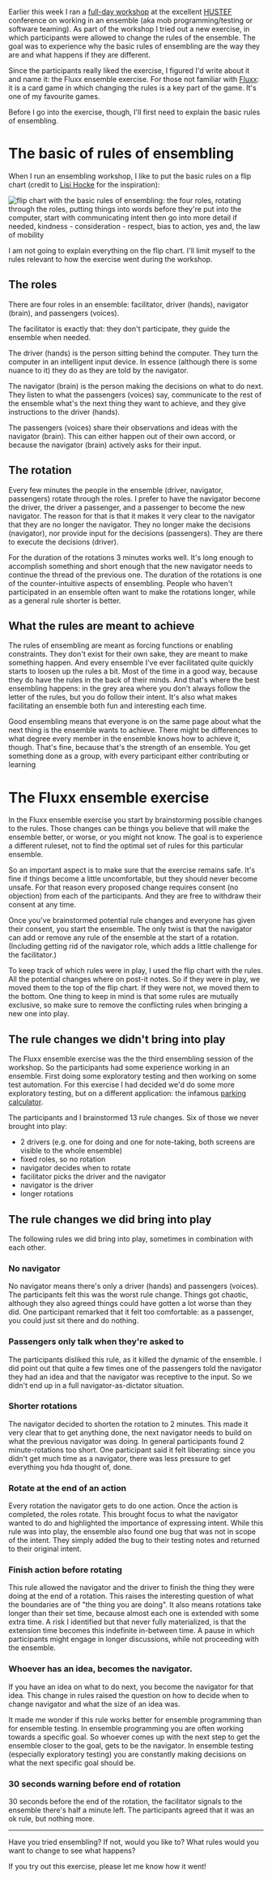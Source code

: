 <!--
.. title: The Fluxx ensemble exercise
.. slug: the-fluxx-ensemble-exercise
.. date: 2024-10-13
.. category: workshops
.. tags: ensembling, facilitation, teaching, workshop
.. type: text
.. previewimage: /images/2024/ensemble.jpg
.. description: The Fluxx ensemble exercise is an exercise in working in an ensemble, where the navigator can add or remove rules for the ensemble. The goal of the exercise is to experience why the basic rules of ensembling are the way they are and what happens if they are different.
-->

Earlier this week I ran a [full-day workshop](https://hustef.hu/joep_schuurkes_2024/) at the excellent [HUSTEF](https://hustef.hu/) conference on working in an ensemble (aka mob programming/testing or software teaming). As part of the workshop I tried out a new exercise, in which participants were allowed to change the rules of the ensemble. The goal was to experience why the basic rules of ensembling are the way they are and what happens if they are different.

Since the participants really liked the exercise, I figured I'd write about it and name it: the Fluxx ensemble exercise. For those not familiar with [Fluxx](https://www.looneylabs.com/games/fluxx): it is a card game in which changing the rules is a key part of the game. It's one of my favourite games.

Before I go into the exercise, though, I'll first need to explain the basic rules of ensembling.

<!-- TEASER_END -->

# The basic of rules of ensembling

When I run an ensembling workshop, I like to put the basic rules on a flip chart (credit to [Lisi Hocke](https://www.lisihocke.com/) for the inspiration):

![flip chart with the basic rules of ensembling: the four roles, rotating through the roles, putting things into words before they're put into the computer, start with communicating intent then go into more detail if needed, kindness - consideration - respect, bias to action, yes and, the law of mobility](/images/2024/ensemble.jpg)

I am not going to explain everything on the flip chart. I'll limit myself to the rules relevant to how the exercise went during the workshop.

## The roles
There are four roles in an ensemble: facilitator, driver (hands), navigator (brain), and passengers (voices).

The facilitator is exactly that: they don't participate, they guide the ensemble when needed. 

The driver (hands) is the person sitting behind the computer. They turn the computer in an intelligent input device. In essence (although there is some nuance to it) they do as they are told by the navigator.

The navigator (brain) is the person making the decisions on what to do next. They listen to what the passengers (voices) say, communicate to the rest of the ensemble what's the next thing they want to achieve, and they give instructions to the driver (hands).

The passengers (voices) share their observations and ideas with the navigator (brain). This can either happen out of their own accord, or because the navigator (brain) actively asks for their input.


## The rotation
Every few minutes the people in the ensemble (driver, navigator, passengers) rotate through the roles. I prefer to have the navigator become the driver, the driver a passenger, and a passenger to become the new navigator. The reason for that is that it makes it very clear to the navigator that they are no longer the navigator. They no longer make the decisions (navigator), nor provide input for the decisions (passengers). They are there to execute the decisions (driver).

For the duration of the rotations 3 minutes works well. It's long enough to accomplish something and short enough that the new navigator needs to continue the thread of the previous one. The duration of the rotations is one of the counter-intuitive aspects of ensembling. People who haven't participated in an ensemble often want to make the rotations longer, while as a general rule shorter is better.


## What the rules are meant to achieve
The rules of ensembling are meant as forcing functions or enabling constraints. They don't exist for their own sake, they are meant to make something happen. And every ensemble I've ever facilitated quite quickly starts to loosen up the rules a bit. Most of the time in a good way, because they do have the rules in the back of their minds. And that's where the best ensembling happens: in the grey area where you don't always follow the letter of the rules, but you do follow their intent. It's also what makes facilitating an ensemble both fun and interesting each time.

Good ensembling means that everyone is on the same page about what the next thing is the ensemble wants to achieve. There might be differences to what degree every member in the ensemble knows how to achieve it, though. That's fine, because that's the strength of an ensemble. You get something done as a group, with every participant either contributing or learning


# The Fluxx ensemble exercise

In the Fluxx ensemble exercise you start by brainstorming possible changes to the rules. Those changes can be things you believe that will make the ensemble better, or worse, or you might not know. The goal is to experience a different ruleset, not to find the optimal set of rules for this particular ensemble.

So an important aspect is to make sure that the exercise remains safe. It's fine if things become a little uncomfortable, but they should never become unsafe. For that reason every proposed change requires consent (no objection) from each of the participants. And they are free to withdraw their consent at any time.

Once you've brainstormed potential rule changes and everyone has given their consent, you start the ensemble. The only twist is that the navigator can add or remove any rule of the ensemble at the start of a rotation. (Including getting rid of the navigator role, which adds a little challenge for the facilitator.)

To keep track of which rules were in play, I used the flip chart with the rules. All the potential changes where on post-it notes. So if they were in play, we moved them to the top of the flip chart. If they were not, we moved them to the bottom. One thing to keep in mind is that some rules are mutually exclusive, so make sure to remove the conflicting rules when bringing a new one into play.


## The rule changes we didn't bring into play

The Fluxx ensemble exercise was the the third ensembling session of the workshop. So the participants had some experience working in an ensemble. First doing some exploratory testing and then working on some test automation. For this exercise I had decided we'd do some more exploratory testing, but on a different application: the infamous [parking calculator](https://developsense.com/parkcalc/index.php).

The participants and I brainstormed 13 rule changes. Six of those we never brought into play:

- 2 drivers (e.g. one for doing and one for note-taking, both screens are visible to the whole ensemble)
- fixed roles, so no rotation
- navigator decides when to rotate
- facilitator picks the driver and the navigator
- navigator is the driver
- longer rotations


## The rule changes we did bring into play

The following rules we did bring into play, sometimes in combination with each other.

### No navigator
No navigator means there's only a driver (hands) and passengers (voices). The participants felt this was the worst rule change. Things got chaotic, although they also agreed things could have gotten a lot worse than they did. One participant remarked that it felt too comfortable: as a passenger, you could just sit there and do nothing.

### Passengers only talk when they're asked to
The participants disliked this rule, as it killed the dynamic of the ensemble. I did point out that quite a few times one of the passengers told the navigator they had an idea and that the navigator was receptive to the input. So we didn't end up in a full navigator-as-dictator situation.

### Shorter rotations
The navigator decided to shorten the rotation to 2 minutes. This made it very clear that to get anything done, the next navigator needs to build on what the previous navigator was doing. In general participants found 2 minute-rotations too short. One participant said it felt liberating: since you didn't get much time as a navigator, there was less pressure to get everything you hda thought of, done.

### Rotate at the end of an action
Every rotation the navigator gets to do one action. Once the action is completed, the roles rotate. This brought focus to what the navigator wanted to do and highlighted the importance of expressing intent. While this rule was into play, the ensemble also found one bug that was not in scope of the intent. They simply added the bug to their testing notes and returned to their original intent.

### Finish action before rotating
This rule allowed the navigator and the driver to finish the thing they were doing at the end of a rotation. This raises the interesting question of what the boundaries are of "the thing you are doing". It also means rotations take longer than their set time, because almost each one is extended with some extra time. A risk I identified but that never fully materialized, is that the extension time becomes this indefinite in-between time. A pause in which participants might engage in longer discussions, while not proceeding with the ensemble.

### Whoever has an idea, becomes the navigator.
If you have an idea on what to do next, you become the navigator for that idea. This change in rules raised the question on how to decide when to change navigator and what the size of an idea was.

It made me wonder if this rule works better for ensemble programming than for ensemble testing. In ensemble programming you are often working towards a specific goal. So whoever comes up with the next step to get the ensemble closer to the goal, gets to be the navigator. In ensemble testing (especially exploratory testing) you are constantly making decisions on what the next specific goal should 
be.

### 30 seconds warning before end of rotation
30 seconds before the end of the rotation, the facilitator signals to the ensemble there's half a minute left. The participants agreed that it was an ok rule, but nothing more.

---

Have you tried ensembling? If not, would you like to? What rules would you want to change to see what happens?

If you try out this exercise, please let me know how it went!
